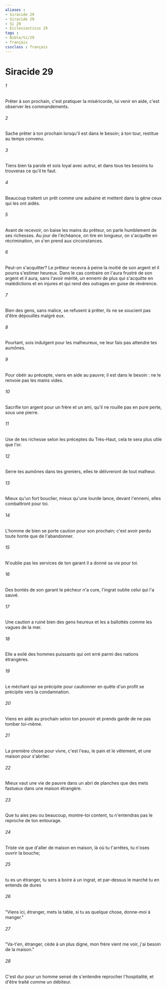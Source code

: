 ```yaml
---
aliases : 
- Siracide 29
- Siracide 29
- Si 29
- Ecclesiasticus 29
tags : 
- Bible/Si/29
- français
cssclass : français
---
```


# Siracide 29

###### 1
Prêter à son prochain, c'est pratiquer la miséricorde, lui venir en aide, c'est observer les commandements.
###### 2
Sache prêter à ton prochain lorsqu'il est dans le besoin; à ton tour, restitue au temps convenu.
###### 3
Tiens bien ta parole et sois loyal avec autrui, et dans tous tes besoins tu trouveras ce qu'il te faut.
###### 4
Beaucoup traitent un prêt comme une aubaine et mettent dans la gêne ceux qui les ont aidés.
###### 5
Avant de recevoir, on baise les mains du prêteur, on parle humblement de ses richesses. Au jour de l'échéance, on tire en longueur, on s'acquitte en récrimination, on s'en prend aux circonstances.
###### 6
Peut-on s'acquitter? Le prêteur recevra à peine la moitié de son argent et il pourra s'estimer heureux. Dans le cas contraire on l'aura frustré de son argent et il aura, sans l'avoir mérité, un ennemi de plus qui s'acquitte en malédictions et en injures et qui rend des outrages en guise de révérence.
###### 7
Bien des gens, sans malice, se refusent à prêter, ils ne se soucient pas d'être dépouillés malgré eux.
###### 8
Pourtant, sois indulgent pour les malheureux, ne leur fais pas attendre tes aumônes.
###### 9
Pour obéir au précepte, viens en aide au pauvre; il est dans le besoin : ne le renvoie pas les mains vides.
###### 10
Sacrifie ton argent pour un frère et un ami, qu'il ne rouille pas en pure perte, sous une pierre.
###### 11
Use de tes richesse selon les préceptes du Très-Haut, cela te sera plus utile que l'or.
###### 12
Serre tes aumônes dans tes greniers, elles te délivreront de tout malheur.
###### 13
Mieux qu'un fort bouclier, mieux qu'une lourde lance, devant l'ennemi, elles combattront pour toi.
###### 14
L'homme de bien se porte caution pour son prochain; c'est avoir perdu toute honte que de l'abandonner.
###### 15
N'oublie pas les services de ton garant il a donné sa vie pour toi.
###### 16
Des bontés de son garant le pécheur n'a cure, l'ingrat oublie celui qui l'a sauvé.
###### 17
Une caution a ruiné bien des gens heureux et les a ballottés comme les vagues de la mer.
###### 18
Elle a exilé des hommes puissants qui ont erré parmi des nations étrangères.
###### 19
Le méchant qui se précipite pour cautionner en quête d'un profit se précipite vers la condamnation.
###### 20
Viens en aide au prochain selon ton pouvoir et prends garde de ne pas tomber toi-même.
###### 21
La première chose pour vivre, c'est l'eau, le pain et le vêtement, et une maison pour s'abriter.
###### 22
Mieux vaut une vie de pauvre dans un abri de planches que des mets fastueux dans une maison étrangère.
###### 23
Que tu aies peu ou beaucoup, montre-toi content, tu n'entendras pas le reproche de ton entourage.
###### 24
Triste vie que d'aller de maison en maison, là où tu t'arrêtes, tu n'oses ouvrir la bouche;
###### 25
tu es un étranger, tu sers à boire à un ingrat, et par-dessus le marché tu en entends de dures
###### 26
"Viens ici, étranger, mets la table, si tu as quelque chose, donne-moi à manger."
###### 27
"Va-t'en, étranger, cède à un plus digne, mon frère vient me voir, j'ai besoin de la maison."
###### 28
C'est dur pour un homme sensé de s'entendre reprocher l'hospitalité, et d'être traité comme un débiteur.
